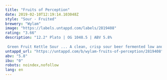 ```yaml
---
title: "Fruits of Perception"
date: 2019-02-10T12:19:14.103048Z
style: "Sour - Fruited"
brewery: "Wylam"
image: "https://labels.untappd.com/labels/2819408"
rating: "3.66"
description: "12.2° Plato | OG 1048.5 | ABV 5.8%  Green Fruit Kettle Sour ... A clean, crisp sour beer fermented low and slow using a single lager strain with an addition of fresh kiwi fruit, honeydew melon and cucumber. 'If the fruits of perception were cleansed everything would appear to man as it is... Infinite'."
untappd_url: "https://untappd.com/b/wylam-fruits-of-perception/2819408"
abv: "5.8"
ibu: "0"
robots: noindex,nofollow
lang: en
---
```

